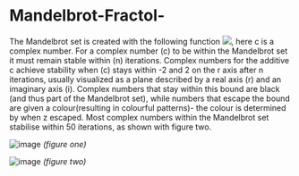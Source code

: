 # Mandelbrot-Fractol-
The Mandelbrot set is created with the following function <img src="https://render.githubusercontent.com/render/math?math=f(z)%20=%20z^{2}%20%2B%20c">, here c is a complex number. For a complex number (c) to be within the Mandelbrot set it must remain stable within (n) iterations. Complex numbers for the additive c achieve stability when (c) stays within -2 and 2 on the r axis after n iterations, usually visualized as a plane described by a real axis (r) and an imaginary axis (i). Complex numbers that stay within this bound are black (and thus part of the Mandelbrot set), while numbers that escape the bound are given a colour(resulting in colourful patterns)- the colour is determined by when z escaped. Most complex numbers within the Mandelbrot set stabilise within 50 iterations, as shown with figure two. 

![image](https://user-images.githubusercontent.com/59305365/142963905-761bfc1b-c9a4-48fd-8ffb-002634605302.pngs=200)
*(figure one)*

![image](https://user-images.githubusercontent.com/59305365/142961100-4bf9846a-03af-4509-9369-d29368cf5f78.png)
*(figure two)*
